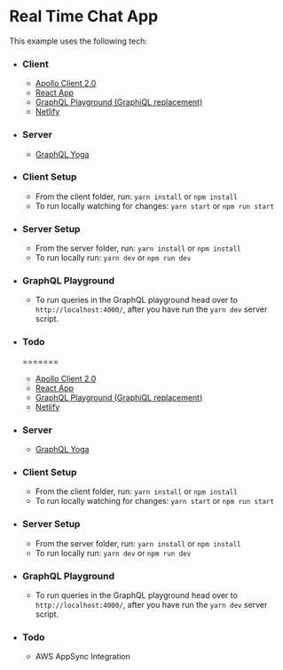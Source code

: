 # Real Time Chat App

This example uses the following tech:

- ### Client

  - [Apollo Client 2.0](https://github.com/apollographql/apollo-client)
  - [React App](https://github.com/facebookincubator/create-react-app)
  - [GraphQL Playground (GraphiQL replacement)](https://github.com/graphcool/graphql-playground)
  - [Netlify](https://www.netlify.com/)

- ### Server
  - [GraphQL Yoga](https://github.com/prisma/graphql-yoga)
- ### Client Setup

  - From the client folder, run:
    `yarn install` or `npm install`
  - To run locally watching for changes:
    `yarn start` or `npm run start`

- ### Server Setup
  - From the server folder, run:
    `yarn install` or `npm install`
  - To run locally run:
    `yarn dev` or `npm run dev`

* ### GraphQL Playground

  - To run queries in the GraphQL playground head over to
    `http://localhost:4000/`, after you have run the `yarn dev` server script.

* ### Todo
  =======
  - [Apollo Client 2.0](https://github.com/apollographql/apollo-client)
  - [React App](https://github.com/facebookincubator/create-react-app)
  - [GraphQL Playground (GraphiQL replacement)](https://github.com/graphcool/graphql-playground)
  - [Netlify](https://www.netlify.com/)

- ### Server
  - [GraphQL Yoga](https://github.com/prisma/graphql-yoga)
- ### Client Setup

  - From the client folder, run:
    `yarn install` or `npm install`
  - To run locally watching for changes:
    `yarn start` or `npm run start`

- ### Server Setup
  - From the server folder, run:
    `yarn install` or `npm install`
  - To run locally run:
    `yarn dev` or `npm run dev`

* ### GraphQL Playground

  - To run queries in the GraphQL playground head over to
    `http://localhost:4000/`, after you have run the `yarn dev` server script.

* ### Todo
  - AWS AppSync Integration
